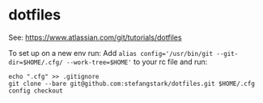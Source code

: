 # dotfiles
See: https://www.atlassian.com/git/tutorials/dotfiles

To set up on a new env run:
Add
```alias config='/usr/bin/git --git-dir=$HOME/.cfg/ --work-tree=$HOME'``` to your rc file and run:

```
echo ".cfg" >> .gitignore
git clone --bare git@github.com:stefangstark/dotfiles.git $HOME/.cfg
config checkout
```
